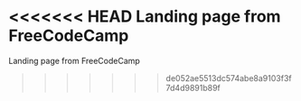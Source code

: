 <<<<<<< HEAD
Landing page from FreeCodeCamp
=======
Landing page from FreeCodeCamp
>>>>>>> de052ae5513dc574abe8a9103f3f7d4d9891b89f
